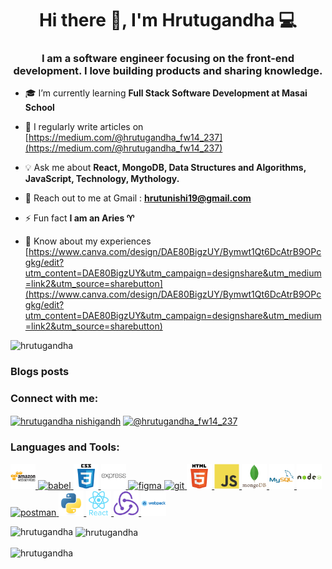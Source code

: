 <h1 align="center">Hi there 👋, I'm Hrutugandha 💻</h1>
<h3 align="center">I am a software engineer focusing on the front-end development. I love building products and sharing knowledge.</h3>


- 🎓 I’m currently learning **Full Stack Software Development at Masai School**

- 📝 I regularly write articles on [https://medium.com/@hrutugandha_fw14_237](https://medium.com/@hrutugandha_fw14_237)

- 💡 Ask me about **React, MongoDB, Data Structures and Algorithms, JavaScript, Technology, Mythology.**

- 📧 Reach out to me at Gmail : **hrutunishi19@gmail.com**

- ⚡ Fun fact **I am an Aries ♈**

- 📄 Know about my experiences [https://www.canva.com/design/DAE80BigzUY/Bymwt1Qt6DcAtrB9OPcgkg/edit?utm_content=DAE80BigzUY&utm_campaign=designshare&utm_medium=link2&utm_source=sharebutton](https://www.canva.com/design/DAE80BigzUY/Bymwt1Qt6DcAtrB9OPcgkg/edit?utm_content=DAE80BigzUY&utm_campaign=designshare&utm_medium=link2&utm_source=sharebutton)

<p align="left"> <img src="https://komarev.com/ghpvc/?username=hrutugandha&label=Profile%20views&color=0e75b6&style=flat" alt="hrutugandha" /> </p>

### Blogs posts
<!-- BLOG-POST-LIST:START -->
<!-- BLOG-POST-LIST:END -->

<h3 align="left">Connect with me:</h3>
<p align="left">
<a href="https://linkedin.com/in/hrutugandha nishigandh" target="blank"><img align="center" src="https://raw.githubusercontent.com/rahuldkjain/github-profile-readme-generator/master/src/images/icons/Social/linked-in-alt.svg" alt="hrutugandha nishigandh" height="30" width="40" /></a>
<a href="https://medium.com/@hrutugandha_fw14_237" target="blank"><img align="center" src="https://raw.githubusercontent.com/rahuldkjain/github-profile-readme-generator/master/src/images/icons/Social/medium.svg" alt="@hrutugandha_fw14_237" height="30" width="40" /></a>
</p>

<h3 align="left">Languages and Tools:</h3>
<p align="left"> <a href="https://aws.amazon.com" target="_blank" rel="noreferrer"> <img src="https://raw.githubusercontent.com/devicons/devicon/master/icons/amazonwebservices/amazonwebservices-original-wordmark.svg" alt="aws" width="40" height="40"/> </a> <a href="https://babeljs.io/" target="_blank" rel="noreferrer"> <img src="https://www.vectorlogo.zone/logos/babeljs/babeljs-icon.svg" alt="babel" width="40" height="40"/> </a> <a href="https://www.w3schools.com/css/" target="_blank" rel="noreferrer"> <img src="https://raw.githubusercontent.com/devicons/devicon/master/icons/css3/css3-original-wordmark.svg" alt="css3" width="40" height="40"/> </a> <a href="https://expressjs.com" target="_blank" rel="noreferrer"> <img src="https://raw.githubusercontent.com/devicons/devicon/master/icons/express/express-original-wordmark.svg" alt="express" width="40" height="40"/> </a> <a href="https://www.figma.com/" target="_blank" rel="noreferrer"> <img src="https://www.vectorlogo.zone/logos/figma/figma-icon.svg" alt="figma" width="40" height="40"/> </a> <a href="https://git-scm.com/" target="_blank" rel="noreferrer"> <img src="https://www.vectorlogo.zone/logos/git-scm/git-scm-icon.svg" alt="git" width="40" height="40"/> </a> <a href="https://www.w3.org/html/" target="_blank" rel="noreferrer"> <img src="https://raw.githubusercontent.com/devicons/devicon/master/icons/html5/html5-original-wordmark.svg" alt="html5" width="40" height="40"/> </a> <a href="https://developer.mozilla.org/en-US/docs/Web/JavaScript" target="_blank" rel="noreferrer"> <img src="https://raw.githubusercontent.com/devicons/devicon/master/icons/javascript/javascript-original.svg" alt="javascript" width="40" height="40"/> </a> <a href="https://www.mongodb.com/" target="_blank" rel="noreferrer"> <img src="https://raw.githubusercontent.com/devicons/devicon/master/icons/mongodb/mongodb-original-wordmark.svg" alt="mongodb" width="40" height="40"/> </a> <a href="https://www.mysql.com/" target="_blank" rel="noreferrer"> <img src="https://raw.githubusercontent.com/devicons/devicon/master/icons/mysql/mysql-original-wordmark.svg" alt="mysql" width="40" height="40"/> </a> <a href="https://nodejs.org" target="_blank" rel="noreferrer"> <img src="https://raw.githubusercontent.com/devicons/devicon/master/icons/nodejs/nodejs-original-wordmark.svg" alt="nodejs" width="40" height="40"/> </a> <a href="https://postman.com" target="_blank" rel="noreferrer"> <img src="https://www.vectorlogo.zone/logos/getpostman/getpostman-icon.svg" alt="postman" width="40" height="40"/> </a> <a href="https://www.python.org" target="_blank" rel="noreferrer"> <img src="https://raw.githubusercontent.com/devicons/devicon/master/icons/python/python-original.svg" alt="python" width="40" height="40"/> </a> <a href="https://reactjs.org/" target="_blank" rel="noreferrer"> <img src="https://raw.githubusercontent.com/devicons/devicon/master/icons/react/react-original-wordmark.svg" alt="react" width="40" height="40"/> </a> <a href="https://redux.js.org" target="_blank" rel="noreferrer"> <img src="https://raw.githubusercontent.com/devicons/devicon/master/icons/redux/redux-original.svg" alt="redux" width="40" height="40"/> </a> <a href="https://webpack.js.org" target="_blank" rel="noreferrer"> <img src="https://raw.githubusercontent.com/devicons/devicon/d00d0969292a6569d45b06d3f350f463a0107b0d/icons/webpack/webpack-original-wordmark.svg" alt="webpack" width="40" height="40"/> </a> </p>

<p><img align="left" src="https://github-readme-stats.vercel.app/api/top-langs?username=hrutugandha&show_icons=true&locale=en&layout=compact" alt="hrutugandha" /></p>

<p>&nbsp;<img align="center" src="https://github-readme-stats.vercel.app/api?username=hrutugandha&show_icons=true&locale=en" alt="hrutugandha" /></p>

<p><img align="center" src="https://github-readme-streak-stats.herokuapp.com/?user=hrutugandha&" alt="hrutugandha" /></p>

